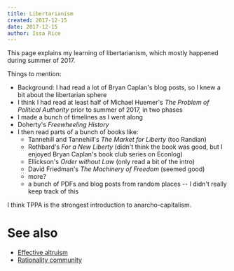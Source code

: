 ```yaml
---
title: Libertarianism
created: 2017-12-15
date: 2017-12-15
author: Issa Rice
---
```


This page explains my learning of libertarianism, which mostly happened during summer of 2017.

Things to mention:

- Background: I had read a lot of Bryan Caplan's blog posts, so I knew a bit about the libertarian sphere
- I think I had read at least half of Michael Huemer's *The Problem of Political Authority* prior to summer of 2017, in two phases
- I made a bunch of timelines as I went along
- Doherty's *Freewheeling History*
- I then read parts of a bunch of books like:
  - Tannehill and Tannehill's *The Market for Liberty* (too Randian)
  - Rothbard's *For a New Liberty* (didn't think the book was good, but I enjoyed Bryan Caplan's book club series on Econlog)
  - Ellickson's *Order without Law* (only read a bit of the intro)
  - David Friedman's *The Machinery of Freedom* (seemed good)
  - more?
  - a bunch of PDFs and blog posts from random places -- I didn't really keep track of this

I think TPPA is the strongest introduction to anarcho-capitalism.

# See also

- [Effective altruism]()
- [Rationality community]()
